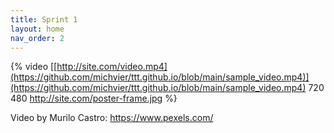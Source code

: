 ```yaml
---
title: Sprint 1
layout: home
nav_order: 2
---
```





{% video [[http://site.com/video.mp4](https://github.com/michvier/ttt.github.io/blob/main/sample_video.mp4)](https://github.com/michvier/ttt.github.io/blob/main/sample_video.mp4) 720 480 http://site.com/poster-frame.jpg %}




Video by Murilo Castro: https://www.pexels.com/
